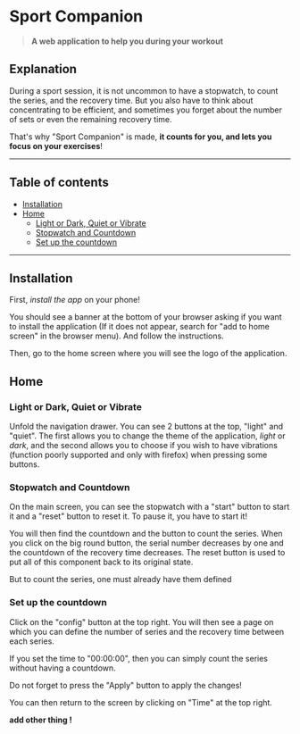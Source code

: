 # Sport Companion

> **A web application to help you during your workout**

## Explanation

During a sport session, it is not uncommon to have a stopwatch, to count the series, and the recovery time. But you also have to think about concentrating to be efficient, and sometimes you forget about the number of sets or even the remaining recovery time.

That's why "Sport Companion" is made, **it counts for you, and lets you focus on your exercises**!

---

## Table of contents

- [Installation](#installation)
- [Home](#home)
  - [Light or Dark, Quiet or Vibrate](#light-or-dark-quiet-or-vibrate)
  - [Stopwatch and Countdown](#stopwatch-and-countdown)
  - [Set up the countdown](#set-up-the-countdown)

---

## Installation

First, _install the app_ on your phone!

You should see a banner at the bottom of your browser asking if you want to install the application (If it does not appear, search for "add to home screen" in the browser menu). And follow the instructions.

Then, go to the home screen where you will see the logo of the application.

## Home

### Light or Dark, Quiet or Vibrate

Unfold the navigation drawer. You can see 2 buttons at the top, "light" and "quiet". The first allows you to change the theme of the application, _light_ or _dark_, and the second allows you to choose if you wish to have vibrations (function poorly supported and only with firefox) when pressing some buttons.

### Stopwatch and Countdown

On the main screen, you can see the stopwatch with a "start" button to start it and a "reset" button to reset it. To pause it, you have to start it!

You will then find the countdown and the button to count the series. When you click on the big round button, the serial number decreases by one and the countdown of the recovery time decreases. The reset button is used to put all of this component back to its original state.

But to count the series, one must already have them defined

### Set up the countdown

Click on the "config" button at the top right. You will then see a page on which you can define the number of series and the recovery time between each series.

If you set the time to "00:00:00", then you can simply count the series without having a countdown.

Do not forget to press the "Apply" button to apply the changes!

You can then return to the screen by clicking on "Time" at the top right.

**add other thing !**
